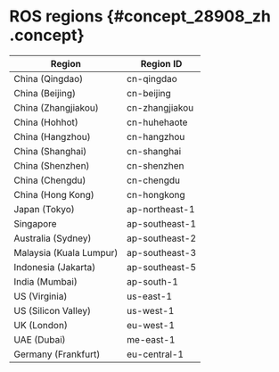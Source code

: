 # ROS regions {#concept_28908_zh .concept}

|Region|Region ID|
|------|---------|
|China \(Qingdao\)|cn-qingdao|
|China \(Beijing\)|cn-beijing|
|China \(Zhangjiakou\)|cn-zhangjiakou|
|China \(Hohhot\)|cn-huhehaote|
|China \(Hangzhou\)|cn-hangzhou|
|China \(Shanghai\)|cn-shanghai|
|China \(Shenzhen\)|cn-shenzhen|
|China \(Chengdu\)|cn-chengdu|
|China \(Hong Kong\)|cn-hongkong|
|Japan \(Tokyo\)|ap-northeast-1|
|Singapore|ap-southeast-1|
|Australia \(Sydney\)|ap-southeast-2|
|Malaysia \(Kuala Lumpur\)|ap-southeast-3|
|Indonesia \(Jakarta\)|ap-southeast-5|
|India \(Mumbai\)|ap-south-1|
|US \(Virginia\)|us-east-1|
|US \(Silicon Valley\)|us-west-1|
|UK \(London\)|eu-west-1|
|UAE \(Dubai\)|me-east-1|
|Germany \(Frankfurt\)|eu-central-1|

